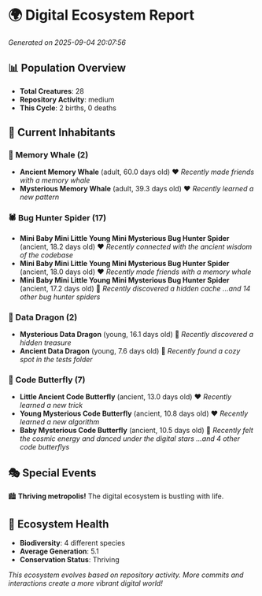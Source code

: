 # 🌍 Digital Ecosystem Report
*Generated on 2025-09-04 20:07:56*

## 📊 Population Overview
- **Total Creatures**: 28
- **Repository Activity**: medium
- **This Cycle**: 2 births, 0 deaths

## 👥 Current Inhabitants

### 🐋 Memory Whale (2)
- **Ancient Memory Whale** (adult, 60.0 days old) ❤️
  *Recently made friends with a memory whale*
- **Mysterious Memory Whale** (adult, 39.3 days old) ❤️
  *Recently learned a new pattern*

### 🕷️ Bug Hunter Spider (17)
- **Mini Baby Mini Little Young Mini Mysterious Bug Hunter Spider** (ancient, 18.2 days old) ❤️
  *Recently connected with the ancient wisdom of the codebase*
- **Mini Baby Mini Little Young Mini Mysterious Bug Hunter Spider** (ancient, 18.0 days old) ❤️
  *Recently made friends with a memory whale*
- **Mini Baby Mini Little Young Mini Mysterious Bug Hunter Spider** (ancient, 17.2 days old) 💛
  *Recently discovered a hidden cache*
  *...and 14 other bug hunter spiders*

### 🐉 Data Dragon (2)
- **Mysterious Data Dragon** (young, 16.1 days old) 💛
  *Recently discovered a hidden treasure*
- **Ancient Data Dragon** (young, 7.6 days old) 💚
  *Recently found a cozy spot in the tests folder*

### 🦋 Code Butterfly (7)
- **Little Ancient Code Butterfly** (ancient, 13.0 days old) ❤️
  *Recently learned a new trick*
- **Young Mysterious Code Butterfly** (ancient, 10.8 days old) ❤️
  *Recently learned a new algorithm*
- **Baby Mysterious Code Butterfly** (ancient, 10.5 days old) 💛
  *Recently felt the cosmic energy and danced under the digital stars*
  *...and 4 other code butterflys*

## 🎭 Special Events

🏙️ **Thriving metropolis!** The digital ecosystem is bustling with life.

## 🔬 Ecosystem Health
- **Biodiversity**: 4 different species
- **Average Generation**: 5.1
- **Conservation Status**: Thriving

*This ecosystem evolves based on repository activity. More commits and interactions create a more vibrant digital world!*